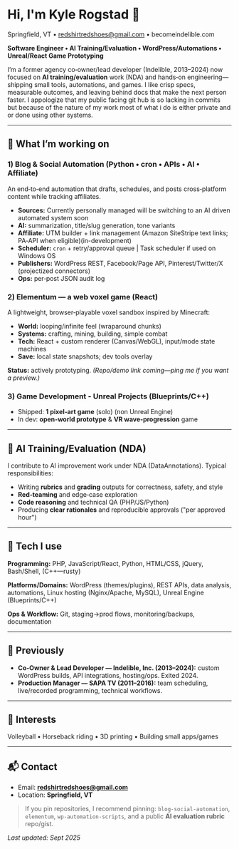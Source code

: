 # Hi, I'm Kyle Rogstad 👋

Springfield, VT • [redshirtredshoes@gmail.com](mailto:redshirtredshoes@gmail.com) • becomeindelible.com

**Software Engineer • AI Training/Evaluation • WordPress/Automations • Unreal/React Game Prototyping**

I’m a former agency co‑owner/lead developer (Indelible, 2013–2024) now focused on **AI training/evaluation** work (NDA) and hands‑on engineering—shipping small tools, automations, and games. I like crisp specs, measurable outcomes, and leaving behind docs that make the next person faster. I appologize that my public facing git hub is so lacking in commits but because of the nature of my work most of what i do is either private and or done using other systems.

---

## 🔭 What I’m working on

### 1) Blog & Social Automation (Python • cron • APIs • AI • Affiliate)

An end‑to‑end automation that drafts, schedules, and posts cross‑platform content while tracking affiliates.

* **Sources:** Currently personally managed will be switching to an AI driven automated system soon
* **AI:** summarization, title/slug generation, tone variants
* **Affiliate:** UTM builder + link management (Amazon SiteStripe text links; PA‑API when eligible)(in-development)
* **Scheduler:** `cron` + retry/approval queue | Task scheduler if used on Windows OS
* **Publishers:** WordPress REST, Facebook/Page API, Pinterest/Twitter/X (projectized connectors)
* **Ops:** per‑post JSON audit log

### 2) **Elementum** — a web voxel game (React)

A lightweight, browser‑playable voxel sandbox inspired by Minecraft:

* **World:** looping/infinite feel (wraparound chunks)
* **Systems:** crafting, mining, building, simple combat
* **Tech:** React + custom renderer (Canvas/WebGL), input/mode state machines
* **Save:** local state snapshots; dev tools overlay

**Status:** actively prototyping. *(Repo/demo link coming—ping me if you want a preview.)*

### 3) Game Development - Unreal Projects (Blueprints/C++)

* Shipped: **1 pixel‑art game** (solo) (non Unreal Engine)
* In dev: **open‑world prototype** & **VR wave‑progression** game

---

## 🧠 AI Training/Evaluation (NDA)

I contribute to AI improvement work under NDA (DataAnnotations). Typical responsibilities:

* Writing **rubrics** and **grading** outputs for correctness, safety, and style
* **Red‑teaming** and edge‑case exploration
* **Code reasoning** and technical QA (PHP/JS/Python)
* Producing **clear rationales** and reproducible approvals ("per approved hour")

---

## 🧰 Tech I use

**Programming:** PHP, JavaScript/React, Python, HTML/CSS, jQuery, Bash/Shell, (C++—rusty)

**Platforms/Domains:** WordPress (themes/plugins), REST APIs, data analysis, automations, Linux hosting (Nginx/Apache, MySQL), Unreal Engine (Blueprints/C++)

**Ops & Workflow:** Git, staging→prod flows, monitoring/backups, documentation

---

## 🏢 Previously

* **Co‑Owner & Lead Developer — Indelible, Inc. (2013–2024):** custom WordPress builds, API integrations, hosting/ops. Exited 2024.
* **Production Manager — SAPA TV (2011–2016):** team scheduling, live/recorded programming, technical workflows.

---

## 🌱 Interests

Volleyball • Horseback riding • 3D printing • Building small apps/games

---

## 📬 Contact

* Email: **[redshirtredshoes@gmail.com](mailto:redshirtredshoes@gmail.com)**
* Location: **Springfield, VT**

> If you pin repositories, I recommend pinning: `blog-social-automation`, `elementum`, `wp-automation-scripts`, and a public **AI evaluation rubric** repo/gist.

*Last updated: Sept 2025*
